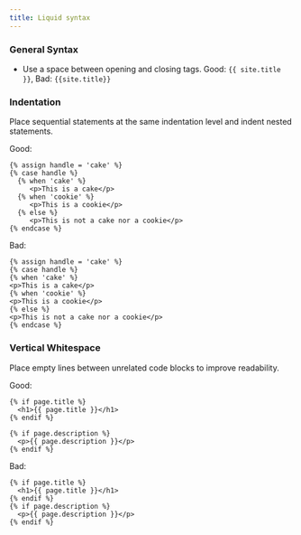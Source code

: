 ```yaml
---
title: Liquid syntax
---
```


### General Syntax

* Use a space between opening and closing tags. Good: <!-- {% raw %} -->`{{ site.title }}`<!-- {% endraw %} -->, Bad: <!-- {% raw %} -->`{{site.title}}` <!--{% endraw %} -->

### Indentation

Place sequential statements at the same indentation level and indent nested statements.

Good:

<!-- {% raw %} -->

```liquid
{% assign handle = 'cake' %}
{% case handle %}
  {% when 'cake' %}
     <p>This is a cake</p>
  {% when 'cookie' %}
     <p>This is a cookie</p>
  {% else %}
     <p>This is not a cake nor a cookie</p>
{% endcase %}
```

<!--{% endraw %} -->

Bad:

<!-- {% raw %} -->

```liquid
{% assign handle = 'cake' %}
{% case handle %}
{% when 'cake' %}
<p>This is a cake</p>
{% when 'cookie' %}
<p>This is a cookie</p>
{% else %}
<p>This is not a cake nor a cookie</p>
{% endcase %}
```

<!--{% endraw %} -->

### Vertical Whitespace

Place empty lines between unrelated code blocks to improve readability.

Good:

<!-- {% raw %} -->

```liquid
{% if page.title %}
  <h1>{{ page.title }}</h1>
{% endif %}

{% if page.description %}
  <p>{{ page.description }}</p>
{% endif %}
```

<!--{% endraw %} -->

Bad:

<!-- {% raw %} -->

```liquid
{% if page.title %}
  <h1>{{ page.title }}</h1>
{% endif %}
{% if page.description %}
  <p>{{ page.description }}</p>
{% endif %}
```

<!--{% endraw %} -->
